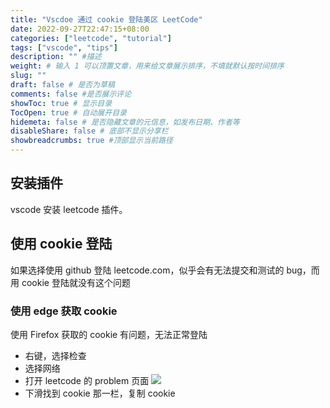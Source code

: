 ```yaml
---
title: "Vscdoe 通过 cookie 登陆美区 LeetCode"
date: 2022-09-27T22:47:15+08:00
categories: ["leetcode", "tutorial"]
tags: ["vscode", "tips"]
description: "" #描述
weight: # 输入 1 可以顶置文章，用来给文章展示排序，不填就默认按时间排序
slug: ""
draft: false # 是否为草稿
comments: false #是否展示评论
showToc: true # 显示目录
TocOpen: true # 自动展开目录
hidemeta: false # 是否隐藏文章的元信息，如发布日期、作者等
disableShare: false # 底部不显示分享栏
showbreadcrumbs: true #顶部显示当前路径
---
```

## 安装插件
vscode 安装 leetcode 插件。
## 使用 cookie 登陆
如果选择使用 github 登陆 leetcode.com，似乎会有无法提交和测试的 bug，而用 cookie 登陆就没有这个问题

### 使用 edge 获取 cookie
使用 Firefox 获取的 cookie 有问题，无法正常登陆
- 右键，选择检查
- 选择网络
- 打开 leetcode 的 problem 页面
![](https://pic-upyun.zwyyy456.tech/smms/2023-12-26-065715.png)
- 下滑找到 cookie 那一栏，复制 cookie

